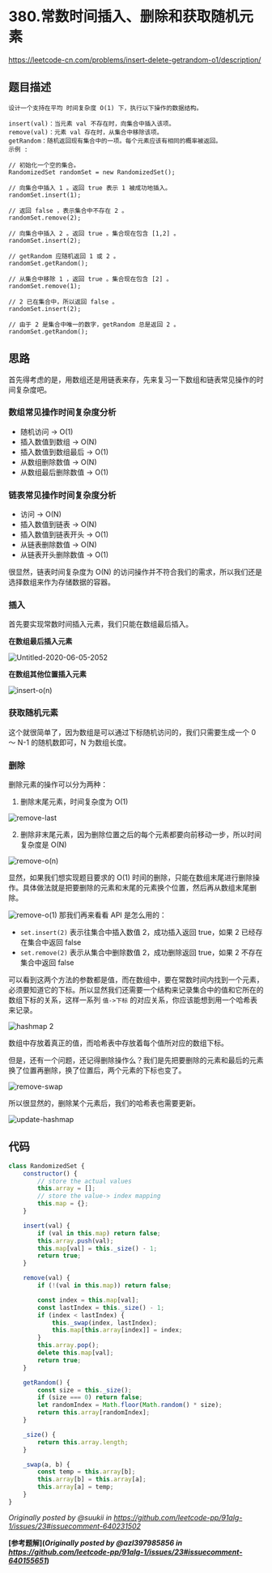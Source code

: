 # 380.常数时间插入、删除和获取随机元素

https://leetcode-cn.com/problems/insert-delete-getrandom-o1/description/

## 题目描述

```
设计一个支持在平均 时间复杂度 O(1) 下，执行以下操作的数据结构。

insert(val)：当元素 val 不存在时，向集合中插入该项。
remove(val)：元素 val 存在时，从集合中移除该项。
getRandom：随机返回现有集合中的一项。每个元素应该有相同的概率被返回。
示例 :

// 初始化一个空的集合。
RandomizedSet randomSet = new RandomizedSet();

// 向集合中插入 1 。返回 true 表示 1 被成功地插入。
randomSet.insert(1);

// 返回 false ，表示集合中不存在 2 。
randomSet.remove(2);

// 向集合中插入 2 。返回 true 。集合现在包含 [1,2] 。
randomSet.insert(2);

// getRandom 应随机返回 1 或 2 。
randomSet.getRandom();

// 从集合中移除 1 ，返回 true 。集合现在包含 [2] 。
randomSet.remove(1);

// 2 已在集合中，所以返回 false 。
randomSet.insert(2);

// 由于 2 是集合中唯一的数字，getRandom 总是返回 2 。
randomSet.getRandom();
```

## 思路

首先得考虑的是，用数组还是用链表来存，先来复习一下数组和链表常见操作的时间复杂度吧。

### 数组常见操作时间复杂度分析

-   随机访问 -> O(1)
-   插入数值到数组 -> O(N)
-   插入数值到数组最后 -> O(1)
-   从数组删除数值 -> O(N)
-   从数组最后删除数值 -> O(1)

### 链表常见操作时间复杂度分析

-   访问 -> O(N)
-   插入数值到链表 -> O(N)
-   插入数值到链表开头 -> O(1)
-   从链表删除数值 -> O(N)
-   从链表开头删除数值 -> O(1)

很显然，链表时间复杂度为 O(N) 的访问操作并不符合我们的需求，所以我们还是选择数组来作为存储数据的容器。

### 插入

首先要实现常数时间插入元素，我们只能在数组最后插入。

**在数组最后插入元素**

![Untitled-2020-06-05-2052](https://user-images.githubusercontent.com/30331289/83948534-7743bf00-a850-11ea-80f4-9cd46fd75d1f.png)

**在数组其他位置插入元素**

![insert-o(n)](https://user-images.githubusercontent.com/30331289/83970694-9d796580-a909-11ea-9011-1d0724a2e77a.png)

### 获取随机元素

这个就很简单了，因为数组是可以通过下标随机访问的，我们只需要生成一个 0 ～ N-1 的随机数即可，N 为数组长度。

### 删除

删除元素的操作可以分为两种：

1. 删除末尾元素，时间复杂度为 O(1)

![remove-last](https://user-images.githubusercontent.com/30331289/83971346-863c7700-a90d-11ea-8540-efc31a712086.png)

2. 删除非末尾元素，因为删除位置之后的每个元素都要向前移动一步，所以时间复杂度是 O(N)

![remove-o(n)](https://user-images.githubusercontent.com/30331289/83949462-80d02580-a856-11ea-9260-77be04319d0d.png)

显然，如果我们想实现题目要求的 O(1) 时间的删除，只能在数组末尾进行删除操作。具体做法就是把要删除的元素和末尾的元素换个位置，然后再从数组末尾删除。

![remove-o(1)](https://user-images.githubusercontent.com/30331289/83971351-8ccaee80-a90d-11ea-80fd-25ec3995e7e2.png)
那我们再来看看 API 是怎么用的：

-   `set.insert(2)` 表示往集合中插入数值 2，成功插入返回 true，如果 2 已经存在集合中返回 false
-   `set.remove(2)` 表示从集合中删除数值 2，成功删除返回 true，如果 2 不存在集合中返回 false

可以看到这两个方法的参数都是值，而在数组中，要在常数时间内找到一个元素，必须要知道它的下标。所以显然我们还需要一个结构来记录集合中的值和它所在的数组下标的关系，这样一系列 `值->下标` 的对应关系，你应该能想到用一个哈希表来记录。

![hashmap 2](https://user-images.githubusercontent.com/30331289/83971179-85571580-a90c-11ea-9d55-ac8084caa9f7.png)

数组中存放着真正的值，而哈希表中存放着每个值所对应的数组下标。

但是，还有一个问题，还记得删除操作么？我们是先把要删除的元素和最后的元素换了位置再删除，换了位置后，两个元素的下标也变了。

![remove-swap](https://user-images.githubusercontent.com/30331289/83971306-58573280-a90d-11ea-85a8-883195931186.png)

所以很显然的，删除某个元素后，我们的哈希表也需要更新。

![update-hashmap](https://user-images.githubusercontent.com/30331289/83971286-3b226400-a90d-11ea-9bc1-012dcb67f885.png)

## 代码

```js
class RandomizedSet {
    constructor() {
        // store the actual values
        this.array = [];
        // store the value-> index mapping
        this.map = {};
    }

    insert(val) {
        if (val in this.map) return false;
        this.array.push(val);
        this.map[val] = this._size() - 1;
        return true;
    }

    remove(val) {
        if (!(val in this.map)) return false;

        const index = this.map[val];
        const lastIndex = this._size() - 1;
        if (index < lastIndex) {
            this._swap(index, lastIndex);
            this.map[this.array[index]] = index;
        }
        this.array.pop();
        delete this.map[val];
        return true;
    }

    getRandom() {
        const size = this._size();
        if (size === 0) return false;
        let randomIndex = Math.floor(Math.random() * size);
        return this.array[randomIndex];
    }

    _size() {
        return this.array.length;
    }

    _swap(a, b) {
        const temp = this.array[b];
        this.array[b] = this.array[a];
        this.array[a] = temp;
    }
}
```

_Originally posted by @suukii in https://github.com/leetcode-pp/91alg-1/issues/23#issuecomment-640231502_

**[参考题解](_Originally posted by @azl397985856 in https://github.com/leetcode-pp/91alg-1/issues/23#issuecomment-640155651_)**
